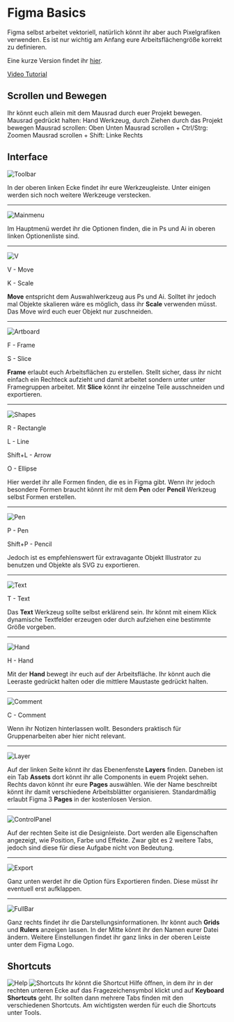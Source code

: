 # Figma Basics
Figma selbst arbeitet vektoriell, natürlich könnt ihr aber auch Pixelgrafiken verwenden. Es ist nur wichtig am Anfang eure Arbeitsflächengröße korrekt zu definieren.

Eine kurze Version findet ihr [hier](/Figma/TLDR%20Figma%20Basics).

[Video Tutorial](https://youtu.be/bFBIPWKXWPg)

## Scrollen und Bewegen
Ihr könnt euch allein mit dem Mausrad durch euer Projekt bewegen.
Mausrad gedrückt halten: Hand Werkzeug, durch Ziehen durch das Projekt bewegen
Mausrad scrollen: Oben Unten
Mausrad scrollen + Ctrl/Strg: Zoomen
Mausrad scrollen + Shift: Linke Rechts



## Interface

![Toolbar](/Figma/Figma_Images/Interface.png)

In der oberen linken Ecke findet ihr eure Werkzeugleiste.
Unter einigen werden sich noch weitere Werkzeuge verstecken.

----------

![Mainmenu](/Figma/Figma_Images/MainMenu.png)

Im Hauptmenü werdet ihr die Optionen finden, die in Ps und Ai in oberen linken Optionenliste sind.

----------

![V](/Figma/Figma_Images/V.png)

V - Move

K - Scale

**Move** entspricht dem Auswahlwerkzeug aus Ps und Ai. Solltet ihr jedoch mal Objekte skalieren wäre es möglich, dass ihr **Scale** verwenden müsst. Das Move wird euch euer Objekt nur zuschneiden.

----------

![Artboard](/Figma/Figma_Images/Artboard.png)

F - Frame

S - Slice

**Frame** erlaubt euch Arbeitsflächen zu erstellen. Stellt sicher, dass ihr nicht einfach ein Rechteck aufzieht und damit arbeitet sondern unter unter Framegruppen arbeitet. Mit **Slice** könnt ihr einzelne Teile ausschneiden und exportieren.

----------

![Shapes](/Figma/Figma_Images/Shapes.png)

R - Rectangle

L - Line

Shift+L - Arrow

O - Ellipse

Hier werdet ihr alle Formen finden, die es in Figma gibt.
Wenn ihr jedoch besondere Formen braucht könnt ihr mit dem **Pen** oder **Pencil** Werkzeug selbst Formen erstellen.

----------

![Pen](/Figma/Figma_Images/Pen.png)

P - Pen

Shift+P - Pencil

Jedoch ist es empfehlenswert für extravagante Objekt Illustrator zu benutzen und Objekte als SVG zu exportieren.

----------

![Text](/Figma/Figma_Images/Text.png)

T - Text

Das **Text** Werkzeug sollte selbst erklärend sein. Ihr könnt mit einem Klick dynamische Textfelder erzeugen oder durch aufziehen eine bestimmte Größe vorgeben.

----------

![Hand](/Figma/Figma_Images/Hand.png)

H - Hand

Mit der **Hand** bewegt ihr euch auf der Arbeitsfläche.
Ihr könnt auch die Leeraste gedrückt halten oder die mittlere Maustaste gedrückt halten.

----------

![Comment](/Figma/Figma_Images/Comment.png)

C - Comment

Wenn ihr Notizen hinterlassen wollt. Besonders praktisch für Gruppenarbeiten aber hier nicht relevant.

----------

![Layer](/Figma/Figma_Images/Layer.png)

Auf der linken Seite könnt ihr das Ebenenfenste **Layers** finden. Daneben ist ein Tab **Assets** dort könnt ihr alle Components in euem Projekt sehen.
Rechts davon könnt ihr eure **Pages** auswählen. Wie der Name beschreibt könnt ihr damit verschiedene Arbeitsblätter organisieren. Standardmäßig erlaubt Figma 3 **Pages** in der kostenlosen Version.

----------

![ControlPanel](/Figma/Figma_Images/ControlPanel.png)

Auf der rechten Seite ist die Designleiste. Dort werden alle Eigenschaften angezeigt, wie Position, Farbe und Effekte.
Zwar gibt es 2 weitere Tabs, jedoch sind diese für diese Aufgabe nicht von Bedeutung.

----------

![Export](/Figma/Figma_Images/Export.png)

Ganz unten werdet ihr die Option fürs Exportieren finden. Diese müsst ihr eventuell erst aufklappen.

----------

![FullBar](/Figma/Figma_Images/FullBar.png)

Ganz rechts findet ihr die Darstellungsinformationen. Ihr könnt auch **Grids** und **Rulers** anzeigen lassen.
In der Mitte könnt ihr den Namen eurer Datei ändern.
Weitere Einstellungen findet ihr ganz links in der oberen Leiste unter dem Figma Logo.



## Shortcuts
![Help](/Figma/Figma_Images/Help.png)
![Shortcuts](/Figma/Figma_Images/Shortcuts.png)
Ihr könnt die Shortcut Hilfe öffnen, in dem ihr in der rechten unteren Ecke auf das Fragezeichensymbol klickt und auf **Keyboard Shortcuts** geht.
Ihr sollten dann mehrere Tabs finden mit den verschiedenen Shortcuts. Am wichtigsten werden für euch die Shortcuts unter Tools.
